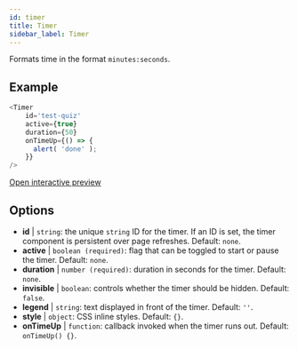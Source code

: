 ```yaml
---
id: timer 
title: Timer
sidebar_label: Timer
---
```


Formats time in the format `minutes:seconds`.

## Example

``` js
<Timer 
    id='test-quiz'
    active={true} 
    duration={50} 
    onTimeUp={() => {
      alert( 'done' );
    }}
/>
```

[Open interactive preview](https://isle.heinz.cmu.edu/components/timer/)

## Options

* __id__ | `string`: the unique `string` ID for the timer. If an ID is set, the timer component is persistent over page refreshes. Default: `none`.
* __active__ | `boolean (required)`: flag that can be toggled to start or pause the timer. Default: `none`.
* __duration__ | `number (required)`: duration in seconds for the timer. Default: `none`.
* __invisible__ | `boolean`: controls whether the timer should be hidden. Default: `false`.
* __legend__ | `string`: text displayed in front of the timer. Default: `''`.
* __style__ | `object`: CSS inline styles. Default: `{}`.
* __onTimeUp__ | `function`: callback invoked when the timer runs out. Default: `onTimeUp() {}`.
